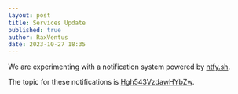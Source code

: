 ```yaml
---
layout: post
title: Services Update
published: true
author: RaxVentus
date: 2023-10-27 18:35
---
```


We are experimenting with a notification system powered by [ntfy.sh](https://ntfy.sh/).

The topic for these notifications is [Hgh543VzdawHYbZw](https://ntfy.sh/Hgh543VzdawHYbZw).